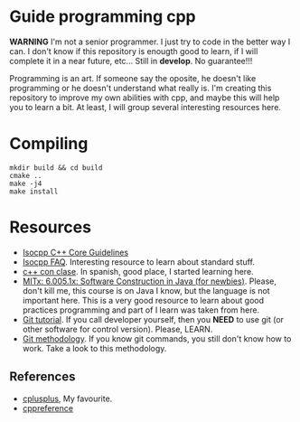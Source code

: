 # Guide programming cpp

**WARNING** I'm not a senior programmer. I just try to code in the better way I can.
I don't know if this repository is enougth good to learn, if I will complete it in
a near future, etc... Still in **develop**. No guarantee!!!

Programming is an art. If someone say the oposite, he doesn't like programming or
he doesn't understand what really is. I'm creating this repository to improve my
own abilities with cpp, and maybe this will help you to learn a bit. At least,
I will group several interesting resources here.

# Compiling

```
mkdir build && cd build
cmake ..
make -j4
make install
```

# Resources

* [Isocpp C++ Core Guidelines](http://isocpp.github.io/CppCoreGuidelines/CppCoreGuidelines#main)
* [Isocpp FAQ](https://isocpp.org/faq). Interesting resource to learn about standard stuff.
* [c++ con clase](http://c.conclase.net/curso/index.php). In spanish, good place, I started learning here.
* [MITx: 6.005.1x: Software Construction in Java (for newbies)](https://courses.edx.org/courses/course-v1:MITx+6.005.1x+3T2016/course/). Please, don't kill me, this course is on Java I know, but the language is not important here. This is a very good resource to learn about good practices programming and part of I learn was taken from here.
* [Git tutorial](https://git-scm.com/book/en/v2). If you call developer yourself, then you **NEED** to use git (or other software for control version). Please, LEARN.
* [Git methodology](http://nvie.com/posts/a-successful-git-branching-model/). If you know git commands, you still don't know how to work. Take a look to this methodology.

## References

* [cplusplus](http://www.cplusplus.com/reference/), My favourite.
* [cppreference](http://en.cppreference.com/w/)
